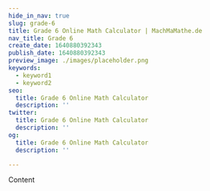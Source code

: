 ```yaml
---
hide_in_nav: true
slug: grade-6
title: Grade 6 Online Math Calculator | MachMaMathe.de
nav_title: Grade 6
create_date: 1640880392343
publish_date: 1640880392343
preview_image: ./images/placeholder.png
keywords:
  - keyword1
  - keyword2
seo:
  title: Grade 6 Online Math Calculator
  description: ''
twitter:
  title: Grade 6 Online Math Calculator
  description: ''
og:
  title: Grade 6 Online Math Calculator
  description: ''

---
```


Content
